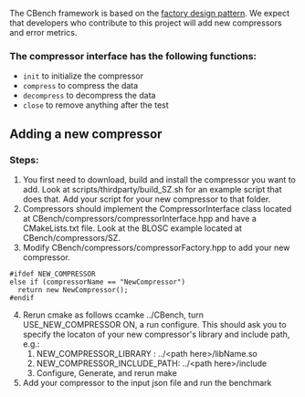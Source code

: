 The CBench framework is based on the [factory design pattern](https://www.tutorialspoint.com/design_pattern/factory_pattern.htm). 
We expect that developers who contribute to this project will add new compressors and error metrics. 

### The compressor interface has the following functions:
* ``init`` to initialize the compressor
* ``compress`` to compress the data
* ``decompress`` to decompress the data
* ``close`` to remove anything after the test



## Adding a new compressor
### Steps:
1. You first need to download, build and install the compressor you want to add. Look at scripts/thirdparty/build_SZ.sh for an example script that does that. Add your script for your new compressor to that folder. 
2. Compressors should implement the CompressorInterface class located at CBench/compressors/compressorInterface.hpp and have a CMakeLists.txt file. Look at the BLOSC example located at CBench/compressors/SZ.
3. Modify CBench/compressors/compressorFactory.hpp to add your new compressor. 
```
#ifdef NEW_COMPRESSOR
else if (compressorName == "NewCompressor")
  return new NewCompressor();
#endif

```
4. Rerun cmake as follows ccamke ../CBench, turn USE_NEW_COMPRESSOR ON, a run configure. This should ask you to specify the locaton of your new compressor's library and include path, e.g.:
    1. NEW_COMPRESSOR_LIBRARY     : ../\<path here\>/libName.so 
    2. NEW_COMPRESSOR_INCLUDE_PATH: ../\<path here\>/include
    3. Configure, Generate, and rerun make
5. Add your compressor to the input json file and run the benchmark
